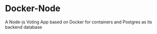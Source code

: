 # Docker-Node
A Node-js Voting App based on Docker for containers and Postgres as its backend database 
